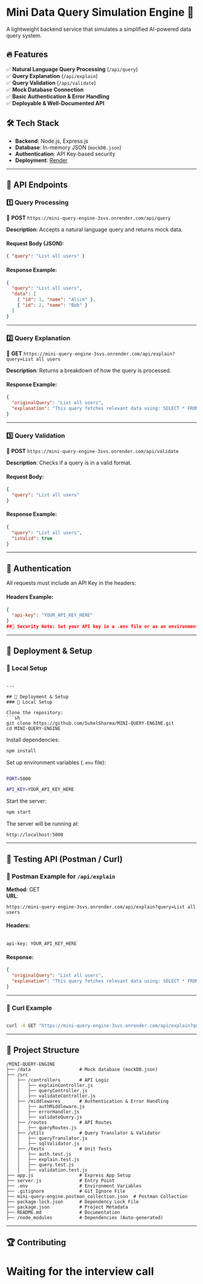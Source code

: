 # Mini Data Query Simulation Engine 🚀  
A lightweight backend service that simulates a simplified AI-powered data query system.  

## 🔥 Features  
✅ **Natural Language Query Processing** (`/api/query`)  
✅ **Query Explanation** (`/api/explain`)  
✅ **Query Validation** (`/api/validate`)  
✅ **Mock Database Connection**  
✅ **Basic Authentication & Error Handling**  
✅ **Deployable & Well-Documented API**  

## 🛠️ Tech Stack  
- **Backend**: Node.js, Express.js  
- **Database**: In-memory JSON (`mockDB.json`)  
- **Authentication**: API Key-based security  
- **Deployment**: [Render](https://mini-query-engine-3svs.onrender.com)  

---

## 📌 API Endpoints  

### **1️⃣ Query Processing**  
🔹 **POST** `https://mini-query-engine-3svs.onrender.com/api/query`  

**Description**: Accepts a natural language query and returns mock data.  

#### **Request Body** (JSON):  
```json
{ "query": "List all users" }
```

#### **Response Example**:  
```json
{
  "query": "List all users",
  "data": [
    { "id": 1, "name": "Alice" },
    { "id": 2, "name": "Bob" }
  ]
}
```

---

### **2️⃣ Query Explanation**  
🔹 **GET** `https://mini-query-engine-3svs.onrender.com/api/explain?query=List all users`  

**Description**: Returns a breakdown of how the query is processed.  

#### **Response Example**:  
```json
{
  "originalQuery": "List all users",
  "explanation": "This query fetches relevant data using: SELECT * FROM users"
}
```

---

### **3️⃣ Query Validation**  
🔹 **POST** `https://mini-query-engine-3svs.onrender.com/api/validate`  

**Description**: Checks if a query is in a valid format.  

#### **Request Body**:  
```json
{
  "query": "List all users"
}
```

#### **Response Example**:  
```json
{
  "query": "List all users",
  "isValid": true
}
```

---

## 🔑 Authentication  
All requests must include an API Key in the headers:  

#### **Headers Example**:  
```json
{
  "api-key": "YOUR_API_KEY_HERE"
}
##🔐 Security Note: Set your API key in a .env file or as an environment variable. Never expose sensitive credentials in public repositories.

```

---

## 🚀 Deployment & Setup  
### 🔹 Local Setup  




```

---

## 🚀 Deployment & Setup  
### 🔹 Local Setup  

Clone the repository:  
```sh
git clone https://github.com/SuhelSharma/MINI-QUERY-ENGINE.git
cd MINI-QUERY-ENGINE
```

Install dependencies:  
```sh
npm install
```

Set up environment variables (`.env` file):  
```sh

PORT=5000

API_KEY=YOUR_API_KEY_HERE

```

Start the server:  
```sh
npm start
```

The server will be running at:  
```
http://localhost:5000
```

---

## 🤞 Testing API (Postman / Curl)  

### 📌 Postman Example for `/api/explain`  
**Method**: GET  
**URL**:  
```
https://mini-query-engine-3svs.onrender.com/api/explain?query=List all users
```

#### **Headers**:  
```

api-key: YOUR_API_KEY_HERE

```

#### **Response**:  
```json
{
  "originalQuery": "List all users",
  "explanation": "This query fetches relevant data using: SELECT * FROM users"
}
```

---

### 📌 Curl Example  
```sh

curl -X GET "https://mini-query-engine-3svs.onrender.com/api/explain?query=List all users" -H "api-key: mysecretkey123"

```

---

## 📝 Project Structure  
```
/MINI-QUERY-ENGINE
├── /data                  # Mock database (mockDB.json)
├── /src
│   ├── /controllers       # API Logic
│   │   ├── explainController.js
│   │   ├── queryController.js
│   │   ├── validateController.js
│   ├── /middlewares       # Authentication & Error Handling
│   │   ├── authMiddleware.js
│   │   ├── errorHandler.js
│   │   ├── validateQuery.js
│   ├── /routes            # API Routes
│   │   ├── queryRoutes.js
│   ├── /utils             # Query Translator & Validator
│   │   ├── queryTranslator.js
│   │   ├── sqlValidator.js
│   ├── /tests             # Unit Tests
│   │   ├── auth.test.js
│   │   ├── explain.test.js
│   │   ├── query.test.js
│   │   ├── validation.test.js
├── app.js                 # Express App Setup
├── server.js              # Entry Point
├── .env                   # Environment Variables
├── .gitignore             # Git Ignore File
├── mini-query-engine.postman_collection.json  # Postman Collection
├── package-lock.json      # Dependency Lock File
├── package.json           # Project Metadata
├── README.md              # Documentation
├── /node_modules          # Dependencies (Auto-generated)
```

---

## 🏆 Contributing  


# Waiting for the interview call


